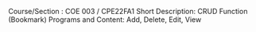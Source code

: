 Course/Section : COE 003 / CPE22FA1
Short Description: CRUD Function (Bookmark)
Programs and Content: Add, Delete, Edit, View
